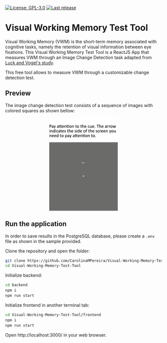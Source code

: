 [![License: GPL-3.0](https://badgen.net/github/license/CarolinaMPereira/Visual-Working-Memory-Test-Tool)](https://www.gnu.org/licenses/gpl-3.0)
[![Last release](https://badgen.net/github/release/CarolinaMPereira/Visual-Working-Memory-Test-Tool)](https://github.com/CarolinaMPereira/Visual-Working-Memory-Test-Tool)

# Visual Working Memory Test Tool

Visual Working Memory (VWM) is the short-term memory associated with cognitive tasks, namely the retention of visual information between eye fixations.
This Visual Working Memory Test Tool is a ReactJS App that measures VWM through an Image Change Detection task adapted from [Luck and Vogel's study][1].

This free tool allows to measure VWM through a customizable change detection test.

[1]: https://doi.org/10.1038/36846 "The capacity of visual working memory for features and conjunctions. (Luck and Vogel, 1997)"

## Preview

The image change detection test consists of a sequence of images with colored squares as shown bellow:

<p align="center">
    <img src="frontend\src\img\vwm-instructions.gif" alt="VWM Test Tool Demo" height="300" style="display: block; margin: 0 auto"/>
</p>

## Run the application

In order to save results in the PostgreSQL database, please create a `.env` file as shown in the sample provided.

Clone the repository and open the folder:

```bash
git clone https://github.com/CarolinaMPereira/Visual-Working-Memory-Test-Tool.git
cd Visual-Working-Memory-Test-Tool
```

Initialize backend:

```bash
cd backend
npm i
npm run start
```

Initialize frontend in another terminal tab:

```bash
cd Visual-Working-Memory-Test-Tool/frontend
npm i
npm run start
```

Open http://localhost:3000/ in your web browser.
